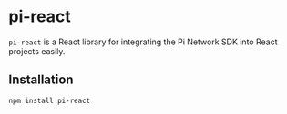 # pi-react

`pi-react` is a React library for integrating the Pi Network SDK into React projects easily.

## Installation

```bash
npm install pi-react
